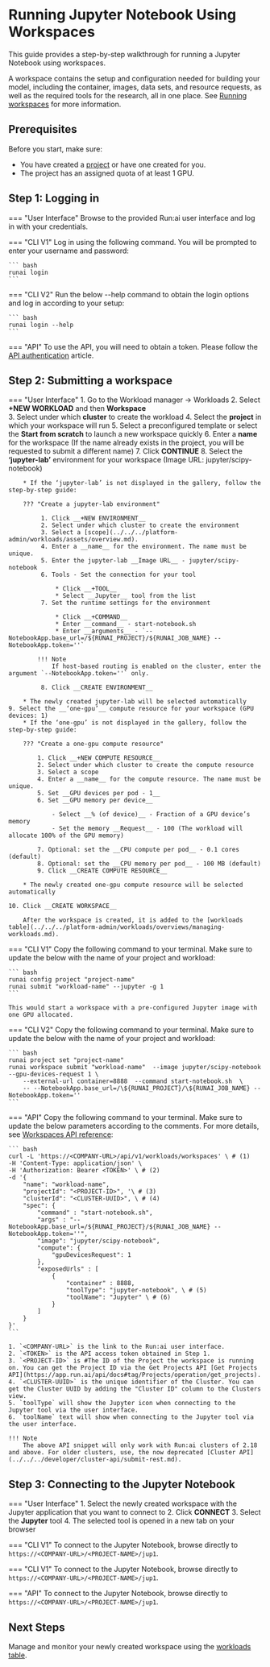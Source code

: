 # Running Jupyter Notebook Using Workspaces


This guide provides a step-by-step walkthrough for running a Jupyter Notebook using workspaces.

A workspace contains the setup and configuration needed for building your model, including the container, images, data sets, and resource requests, as well as the required tools for the research, all in one place. See [Running workspaces](../running-workspace.md) for more information.



## Prerequisites 

Before you start, make sure:

- You have created a [project](../manage-ai-initiatives/managing-your-organization/projects.md) or have one created for you.
- The project has an assigned quota of at least 1 GPU.


## Step 1: Logging in

=== "User Interface"
    Browse to the provided Run:ai user interface and log in with your credentials.

=== "CLI V1"
    Log in using the following command. You will be prompted to enter your username and password:
     
    ``` bash
    runai login
    ```

=== "CLI V2"
    Run the below --help command to obtain the login options and log in according to your setup:
    
    ``` bash
    runai login --help  
    ```

=== "API"
    To use the API, you will need to obtain a token. Please follow the [API authentication](../../../developer/rest-auth.md) article.


## Step 2: Submitting a workspace

=== "User Interface"
    1. Go to the Workload manager → Workloads
    2. Select __+NEW WORKLOAD__ and then __Workspace__   
    3. Select under which __cluster__ to create the workload
    4. Select the __project__ in which your workspace will run
    5. Select a preconfigured template or select the __Start from scratch__ to launch a new workspace quickly
    6. Enter a __name__ for the workspace (If the name already exists in the project, you will be    requested to submit a different name)
    7. Click __CONTINUE__
    8. Select the __‘jupyter-lab’__ environment for your workspace (Image URL: jupyter/scipy-notebook)
        
        * If the ‘jupyter-lab’ is not displayed in the gallery, follow the step-by-step guide: 

        ??? "Create a jupyter-lab environment"

             1. Click __+NEW ENVIRONMENT__
             2. Select under which cluster to create the environment
             3. Select a [scope](../../../platform-admin/workloads/assets/overview.md). 
             4. Enter a __name__ for the environment. The name must be unique.
             5. Enter the jupyter-lab __Image URL__ - jupyter/scipy-notebook
             6. Tools - Set the connection for your tool 

                 * Click __+TOOL__
                 * Select __Jupyter__ tool from the list
             7. Set the runtime settings for the environment 

                 * Click __+COMMAND__ 
                 * Enter __command__ - start-notebook.sh
                 * Enter __arguments__ - `--NotebookApp.base_url=/${RUNAI_PROJECT}/${RUNAI_JOB_NAME} --NotebookApp.token=''`
               
            !!! Note
                If host-based routing is enabled on the cluster, enter the argument `--NotebookApp.token=''` only.

             8. Click __CREATE ENVIRONMENT__
            
        * The newly created jupyter-lab will be selected automatically
    9. Select the __‘one-gpu’__ compute resource for your workspace (GPU devices: 1) 
        * If the ‘one-gpu’ is not displayed in the gallery, follow the step-by-step guide: 
        
        ??? "Create a one-gpu compute resource"

            1. Click __+NEW COMPUTE RESOURCE__
            2. Select under which cluster to create the compute resource
            3. Select a scope
            4. Enter a __name__ for the compute resource. The name must be unique.
            5. Set __GPU devices per pod - 1__
            6. Set __GPU memory per device__ 

                - Select __% (of device)__ - Fraction of a GPU device’s memory
                - Set the memory __Request__ - 100 (The workload will allocate 100% of the GPU memory)

            7. Optional: set the __CPU compute per pod__ - 0.1 cores (default)
            8. Optional: set the __CPU memory per pod__ - 100 MB (default)
            9. Click __CREATE COMPUTE RESOURCE__

        * The newly created one-gpu compute resource will be selected automatically

    10. Click __CREATE WORKSPACE__
        
        After the workspace is created, it is added to the [workloads table](../../../platform-admin/workloads/overviews/managing-workloads.md).


=== "CLI V1"
    Copy the following command to your terminal. Make sure to update the below with the name of your project and workload:
    
    ``` bash
    runai config project "project-name"  
    runai submit "workload-name" --jupyter -g 1
    ```

    This would start a workspace with a pre-configured Jupyter image with one GPU allocated.

=== "CLI V2"
    Copy the following command to your terminal. Make sure to update the below with the name of your project and workload:

    ``` bash
    runai project set "project-name"
    runai workspace submit "workload-name"  --image jupyter/scipy-notebook --gpu-devices-request 1 \
        --external-url container=8888  --command start-notebook.sh  \
        -- --NotebookApp.base_url=/\${RUNAI_PROJECT}/\${RUNAI_JOB_NAME} --NotebookApp.token=''
    ```


=== "API"
    Copy the following command to your terminal. Make sure to update the below parameters according to the comments. For more details, see [Workspaces API reference](https://api-docs.run.ai/latest/tag/Workspaces):

    ``` bash
    curl -L 'https://<COMPANY-URL>/api/v1/workloads/workspaces' \ # (1)
    -H 'Content-Type: application/json' \
    -H 'Authorization: Bearer <TOKEN>' \ # (2)
    -d '{ 
        "name": "workload-name", 
        "projectId": "<PROJECT-ID>", '\ # (3)
        "clusterId": "<CLUSTER-UUID>", \ # (4)
        "spec": {
            "command" : "start-notebook.sh",
            "args" : "--NotebookApp.base_url=/${RUNAI_PROJECT}/${RUNAI_JOB_NAME} --NotebookApp.token=''",
            "image": "jupyter/scipy-notebook",
            "compute": {
                "gpuDevicesRequest": 1
            },
            "exposedUrls" : [
                { 
                    "container" : 8888,
                    "toolType": "jupyter-notebook", \ # (5)
                    "toolName": "Jupyter" \ # (6)
                }
            ]
        }
    }'
    ``` 

    1. `<COMPANY-URL>` is the link to the Run:ai user interface.
    2. `<TOKEN>` is the API access token obtained in Step 1. 
    3. `<PROJECT-ID>` is #The ID of the Project the workspace is running on. You can get the Project ID via the Get Projects API [Get Projects API](https://app.run.ai/api/docs#tag/Projects/operation/get_projects).
    4. `<CLUSTER-UUID>` is the unique identifier of the Cluster. You can get the Cluster UUID by adding the "Cluster ID" column to the Clusters view. 
    5. `toolType` will show the Jupyter icon when connecting to the Jupyter tool via the user interface. 
    6. `toolName` text will show when connecting to the Jupyter tool via the user interface.

    !!! Note
        The above API snippet will only work with Run:ai clusters of 2.18 and above. For older clusters, use, the now deprecated [Cluster API](../../../developer/cluster-api/submit-rest.md).



## Step 3: Connecting to the Jupyter Notebook

=== "User Interface"
    1. Select the newly created workspace with the Jupyter application that you want to connect to
    2. Click __CONNECT__
    3. Select the __Jupyter__ tool 
    4. The selected tool is opened in a new tab on your browser

=== "CLI V1"
    To connect to the Jupyter Notebook, browse directly to `https://<COMPANY-URL>/<PROJECT-NAME>/jup1`.


=== "CLI V1"
    To connect to the Jupyter Notebook, browse directly to `https://<COMPANY-URL>/<PROJECT-NAME>/jup1`.

=== "API"
    To connect to the Jupyter Notebook, browse directly to `https://<COMPANY-URL>/<PROJECT-NAME>/jup1`.


## Next Steps

Manage and monitor your newly created workspace using the [workloads table](../workloads-in-runai/workloads.md).